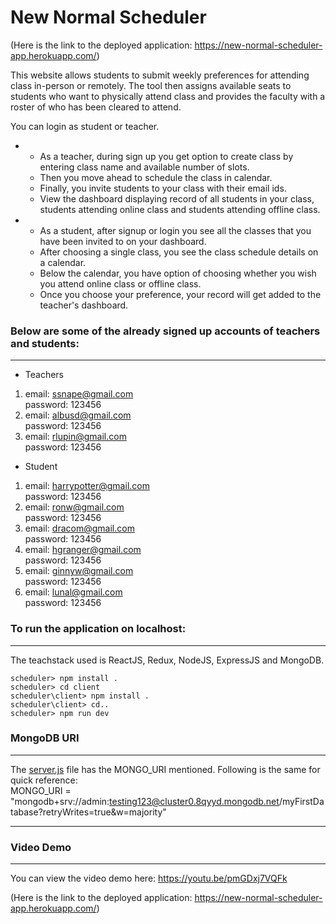# New Normal Scheduler

(Here is the link to the deployed application: https://new-normal-scheduler-app.herokuapp.com/)

This website allows students to submit weekly preferences for attending class in-person or remotely. 
The tool then assigns available seats to students who want to physically attend class
and provides the faculty with a roster of who has been cleared to attend.

You can login as student or teacher.
- - As a teacher, during sign up you get option to create class by entering class name and available number of slots.
  - Then you move ahead to schedule the class in calendar.
  - Finally, you invite students to your class with their email ids.
  - View the dashboard displaying record of all students in your class, students attending online class and students attending offline class.

- - As a student, after signup or login you see all the classes that you have been invited to on your dashboard.
  - After choosing a single class, you see the class schedule details on a calendar.
  - Below the calendar, you have option of choosing whether you wish you attend online class or offline class.
  - Once you choose your preference, your record will get added to the teacher's dashboard.
  
### Below are some of the already signed up accounts of teachers and students:
-----
  - Teachers
  1. email: ssnape@gmail.com <br/>
     password: 123456
  2. email: albusd@gmail.com <br/>
     password: 123456
  3. email: rlupin@gmail.com <br/>
     password: 123456
     
 - Student
  1. email: harrypotter@gmail.com <br/>
     password: 123456
  2. email: ronw@gmail.com <br/>
     password: 123456
  3. email: dracom@gmail.com <br/>
     password: 123456
  4. email: hgranger@gmail.com <br/>
     password: 123456
  5. email: ginnyw@gmail.com <br/>
     password: 123456
  6. email: lunal@gmail.com <br/>
     password: 123456
     
  ### To run the application on localhost:
  ____
  
  The teachstack used is ReactJS, Redux, NodeJS, ExpressJS and MongoDB.
  
    scheduler> npm install .
    scheduler> cd client
    scheduler\client> npm install .
    scheduler\client> cd..
    scheduler> npm run dev
    
### MongoDB URI
-----
The [server.js](https://github.com/shravani05/scheduler/blob/main/server/server.js) file has the MONGO_URI mentioned.
Following is the same for quick reference: <br/>
MONGO_URI = "mongodb+srv://admin:testing123@cluster0.8qyyd.mongodb.net/myFirstDatabase?retryWrites=true&w=majority"
  
-----

### Video Demo
----
You can view the video demo here: https://youtu.be/pmGDxj7VQFk


(Here is the link to the deployed application: https://new-normal-scheduler-app.herokuapp.com/)
